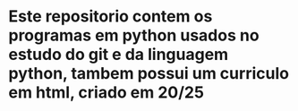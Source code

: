 <h1> Este repositorio contem os programas em python usados no estudo do git e da linguagem python, tambem possui um curriculo em html, criado em 20/25 <h1\>
